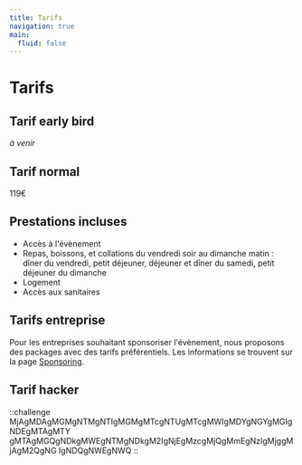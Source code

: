 ```yaml
---
title: Tarifs
navigation: true
main:
  fluid: false
---
```

# Tarifs

## Tarif early bird

_à venir_

## Tarif normal

119€

## Prestations incluses

- Accès à l'évènement
- Repas, boissons, et collations du vendredi soir au dimanche matin : dîner du vendredi, petit déjeuner, déjeuner et dîner du samedi, petit déjeuner du dimanche
- Logement
- Accès aux sanitaires

## Tarifs entreprise

Pour les entreprises souhaitant sponsoriser l'évènement, nous proposons des packages avec des tarifs préférentiels. Les informations se trouvent sur la page [Sponsoring](/pages/sponsoring).

## Tarif hacker

::challenge
MjAgMDAgMGMgNTMgNTIgMGMgMTcgNTUgMTcgMWIgMDYgNGYgMGIgNDEgMTAgMTY
gMTAgMGQgNDkgMWEgNTMgNDkgM2IgNjEgMzcgMjQgMmEgNzIgMjggMjAgM2QgNG
IgNDQgNWEgNWQ
::